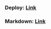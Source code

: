 ### Deploy: [Link](https://mitrofanzxc.github.io/cv/)

### Markdown: [Link](https://mitrofanzxc.github.io/cv/cv)

